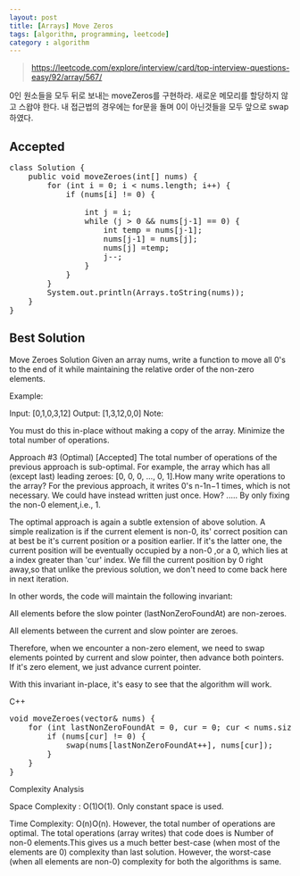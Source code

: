```yaml
---
layout: post
title: [Arrays] Move Zeros
tags: [algorithm, programming, leetcode]
category : algorithm
---
```


> https://leetcode.com/explore/interview/card/top-interview-questions-easy/92/array/567/

0인 원소들을 모두 뒤로 보내는 moveZeros를 구현하라. 새로운 메모리를 할당하지 않고 스왑야 한다. 내 접근법의 경우에는 for문을 돌며 0이 아닌것들을 모두 앞으로 swap 하였다.

## Accepted
<pre class="prettyprint">
class Solution {
    public void moveZeroes(int[] nums) {
        for (int i = 0; i < nums.length; i++) {
            if (nums[i] != 0) {

                int j = i;
                while (j > 0 && nums[j-1] == 0) {
                    int temp = nums[j-1];
                    nums[j-1] = nums[j];
                    nums[j] =temp;
                    j--;
                }
            }
        }
        System.out.println(Arrays.toString(nums));
    }
}
</pre>

## Best Solution  


Move Zeroes
Solution
Given an array nums, write a function to move all 0's to the end of it while maintaining the relative order of the non-zero elements.

Example:

Input: [0,1,0,3,12]
Output: [1,3,12,0,0]
Note:

You must do this in-place without making a copy of the array.
Minimize the total number of operations.

Approach #3 (Optimal) [Accepted]
The total number of operations of the previous approach is sub-optimal. For example, the array which has all (except last) leading zeroes: [0, 0, 0, ..., 0, 1].How many write operations to the array? For the previous approach, it writes 0's n-1n−1 times, which is not necessary. We could have instead written just once. How? ..... By only fixing the non-0 element,i.e., 1.

The optimal approach is again a subtle extension of above solution. A simple realization is if the current element is non-0, its' correct position can at best be it's current position or a position earlier. If it's the latter one, the current position will be eventually occupied by a non-0 ,or a 0, which lies at a index greater than 'cur' index. We fill the current position by 0 right away,so that unlike the previous solution, we don't need to come back here in next iteration.

In other words, the code will maintain the following invariant:

All elements before the slow pointer (lastNonZeroFoundAt) are non-zeroes.

All elements between the current and slow pointer are zeroes.

Therefore, when we encounter a non-zero element, we need to swap elements pointed by current and slow pointer, then advance both pointers. If it's zero element, we just advance current pointer.

With this invariant in-place, it's easy to see that the algorithm will work.

C++

<pre class="prettyprint">
void moveZeroes(vector<int>& nums) {
    for (int lastNonZeroFoundAt = 0, cur = 0; cur < nums.size(); cur++) {
        if (nums[cur] != 0) {
            swap(nums[lastNonZeroFoundAt++], nums[cur]);
        }
    }
}
</pre>

Complexity Analysis

Space Complexity : O(1)O(1). Only constant space is used.

Time Complexity: O(n)O(n). However, the total number of operations are optimal. The total operations (array writes) that code does is Number of non-0 elements.This gives us a much better best-case (when most of the elements are 0) complexity than last solution. However, the worst-case (when all elements are non-0) complexity for both the algorithms is same.